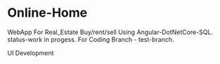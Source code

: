 # Online-Home
WebApp For Real_Estate Buy/rent/sell Using Angular-DotNetCore-SQL.
status-work in progess. 
For Coding Branch -  test-branch.


UI Development
